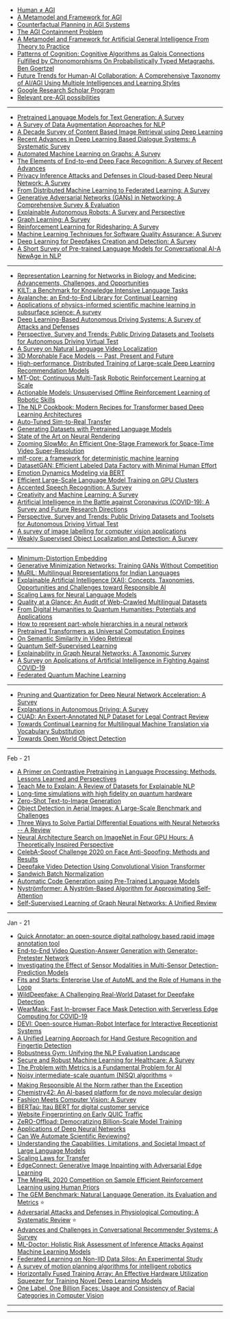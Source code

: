 - [Human ≠ AGI](https://arxiv.org/ftp/arxiv/papers/2007/2007.07710.pdf)
- [A Metamodel and Framework for AGI](https://arxiv.org/pdf/2008.12879.pdf)
- [Counterfactual Planning in AGI Systems](https://arxiv.org/pdf/2102.00834.pdf)
- [The AGI Containment Problem](https://arxiv.org/pdf/1604.00545.pdf)
- [A Metamodel and Framework for Artificial General Intelligence From Theory to Practice](https://arxiv.org/pdf/2102.06112.pdf)
- [Patterns of Cognition:
Cognitive Algorithms as Galois Connections
Fulfilled by Chronomorphisms
On Probabilistically Typed Metagraphs, Ben Goertzel](https://arxiv.org/pdf/2102.10581.pdf)
- [Future Trends for Human-AI Collaboration: A Comprehensive Taxonomy of AI/AGI Using Multiple Intelligences and Learning Styles](https://www.hindawi.com/journals/cin/2021/8893795/)
- [Google Research Scholar Program](https://research.google/outreach/research-scholar-program/recipients/)
- [Relevant pre-AGI possibilities](https://aiimpacts.org/relevant-pre-agi-possibilities/)
-------------------
- [Pretrained Language Models for Text Generation: A Survey](https://arxiv.org/pdf/2105.10311v1.pdf)
- [A Survey of Data Augmentation Approaches for NLP](https://arxiv.org/pdf/2105.03075v2.pdf)
- [A Decade Survey of Content Based Image Retrieval using Deep Learning](https://arxiv.org/pdf/2012.00641v2.pdf)
- [Recent Advances in Deep Learning Based Dialogue Systems: A Systematic Survey](https://arxiv.org/pdf/2105.04387v3.pdf)
- [Automated Machine Learning on Graphs: A Survey](https://arxiv.org/pdf/2103.00742v3.pdf)
- [The Elements of End-to-end Deep Face Recognition: A Survey of Recent Advances](https://arxiv.org/pdf/2009.13290v2.pdf)
- [Privacy Inference Attacks and Defenses in Cloud-based Deep Neural Network: A Survey](https://arxiv.org/pdf/2105.06300v1.pdf)
- [From Distributed Machine Learning to Federated Learning: A Survey](https://arxiv.org/pdf/2104.14362v2.pdf)
- [Generative Adversarial Networks (GANs) in Networking: A Comprehensive Survey & Evaluation](https://arxiv.org/pdf/2105.04184v1.pdf)
- [Explainable Autonomous Robots: A Survey and Perspective](https://arxiv.org/pdf/2105.02658v1.pdf)
- [Graph Learning: A Survey](https://arxiv.org/pdf/2105.00696v1.pdf)
- [Reinforcement Learning for Ridesharing: A Survey](https://arxiv.org/pdf/2105.01099v1.pdf)
- [Machine Learning Techniques for Software Quality Assurance: A Survey](https://arxiv.org/pdf/2104.14056v1.pdf)
- [Deep Learning for Deepfakes Creation and Detection: A Survey](https://arxiv.org/pdf/1909.11573v3.pdf)
- [A Short Survey of Pre-trained Language Models for Conversational AI-A NewAge in NLP](https://arxiv.org/pdf/2104.10810v1.pdf)


-----------
- [Representation Learning for Networks in Biology and Medicine: Advancements, Challenges, and Opportunities](https://arxiv.org/pdf/2104.04883v1.pdf)
- [KILT: a Benchmark for Knowledge Intensive Language Tasks](https://arxiv.org/abs/2009.02252v3)
- [Avalanche: an End-to-End Library for Continual Learning](https://arxiv.org/pdf/2104.00405v1.pdf)
- [Applications of physics-informed scientific machine learning in subsurface science: A survey](https://arxiv.org/pdf/2104.04764v2.pdf)
- [Deep Learning-Based Autonomous Driving Systems: A Survey of Attacks and Defenses](https://arxiv.org/pdf/2104.01789v2.pdf)
- [Perspective, Survey and Trends: Public Driving Datasets and Toolsets for Autonomous Driving Virtual Test](https://arxiv.org/pdf/2104.00273v2.pdf)
- [A Survey on Natural Language Video Localization](https://arxiv.org/pdf/2104.00234v1.pdf)
- [3D Morphable Face Models -- Past, Present and Future](https://arxiv.org/pdf/1909.01815v2.pdf)
- [High-performance, Distributed Training of Large-scale Deep Learning Recommendation Models](https://arxiv.org/pdf/2104.05158v2.pdf)
- [MT-Opt: Continuous Multi-Task Robotic Reinforcement Learning at Scale](https://arxiv.org/pdf/2104.08212.pdf)
- [Actionable Models: Unsupervised Offline Reinforcement Learning of Robotic Skills](https://arxiv.org/pdf/2104.07749.pdf)
- [The NLP Cookbook: Modern Recipes for Transformer based Deep Learning Architectures](https://arxiv.org/ftp/arxiv/papers/2104/2104.10640.pdf)
- [Auto-Tuned Sim-to-Real Transfer](https://arxiv.org/pdf/2104.07662v1.pdf)
- [Generating Datasets with Pretrained Language Models](https://arxiv.org/pdf/2104.07540v2.pdf)
- [State of the Art on Neural Rendering](https://arxiv.org/pdf/2004.03805v1.pdf)
- [Zooming SlowMo: An Efficient One-Stage Framework for Space-Time Video Super-Resolution](https://arxiv.org/pdf/2104.07473v1.pdf)
- [mlf-core: a framework for deterministic machine learning](https://arxiv.org/ftp/arxiv/papers/2104/2104.07651.pdf)
- [DatasetGAN: Efficient Labeled Data Factory with Minimal Human Effort](https://arxiv.org/pdf/2104.06490v2.pdf)
- [Emotion Dynamics Modeling via BERT](https://arxiv.org/pdf/2104.07252v2.pdf)
- [Efficient Large-Scale Language Model Training on GPU Clusters](https://arxiv.org/pdf/2104.04473v1.pdf)
- [Accented Speech Recognition: A Survey](https://arxiv.org/pdf/2104.10747v1.pdf)
- [Creativity and Machine Learning: A Survey](https://arxiv.org/pdf/2104.02726v2.pdf)
- [Artificial Intelligence in the Battle against Coronavirus (COVID-19): A Survey and Future Research Directions](https://arxiv.org/pdf/2008.07343v2.pdf)
- [Perspective, Survey and Trends: Public Driving Datasets and Toolsets for Autonomous Driving Virtual Test](https://arxiv.org/pdf/2104.00273v3.pdf)
- [A survey of image labelling for computer vision applications](https://arxiv.org/ftp/arxiv/papers/2104/2104.08885.pdf)
- [Weakly Supervised Object Localization and Detection: A Survey](https://arxiv.org/pdf/2104.07918v1.pdf)

------------------

- [Minimum-Distortion Embedding](https://arxiv.org/pdf/2103.02559v2.pdf)
- [Generative Minimization Networks: Training GANs Without Competition](https://arxiv.org/pdf/2103.12685v1.pdf)
- [MuRIL: Multilingual Representations for Indian Languages](https://arxiv.org/pdf/2103.10730v1.pdf)
- [Explainable Artificial Intelligence (XAI): Concepts, Taxonomies, Opportunities and Challenges toward Responsible AI](https://arxiv.org/pdf/1910.10045v2.pdf)
- [Scaling Laws for Neural Language Models](https://arxiv.org/pdf/2001.08361v1.pdf)
- [Quality at a Glance: An Audit of Web-Crawled Multilingual Datasets](https://arxiv.org/pdf/2103.12028v1.pdf)
- [From Digital Humanities to Quantum Humanities: Potentials and Applications](https://arxiv.org/ftp/arxiv/papers/2103/2103.11825.pdf)
- [How to represent part-whole hierarchies in a neural network](https://arxiv.org/pdf/2102.12627v1.pdf)
- [Pretrained Transformers as Universal Computation Engines](https://arxiv.org/pdf/2103.05247v1.pdf)
- [On Semantic Similarity in Video Retrieval](https://arxiv.org/pdf/2103.10095v1.pdf)
- [Quantum Self-Supervised Learning](https://arxiv.org/pdf/2103.14653v1.pdf)
- [Explainability in Graph Neural Networks: A Taxonomic Survey](https://arxiv.org/pdf/2012.15445v2.pdf)
- [A Survey on Applications of Artificial Intelligence in Fighting Against COVID-19](https://arxiv.org/pdf/2007.02202v2.pdf)
- [Federated Quantum Machine Learning](https://arxiv.org/pdf/2103.12010v1.pdf)
----------------
- [Pruning and Quantization for Deep Neural Network Acceleration: A Survey](https://arxiv.org/pdf/2101.09671v2.pdf)
- [Explanations in Autonomous Driving: A Survey](https://arxiv.org/pdf/2103.05154v2.pdf)
- [CUAD: An Expert-Annotated NLP Dataset for Legal Contract Review](https://arxiv.org/pdf/2103.06268v1.pdf)
- [Towards Continual Learning for Multilingual Machine Translation via Vocabulary Substitution](https://arxiv.org/pdf/2103.06799v1.pdf)
- [Towards Open World Object Detection](https://arxiv.org/pdf/2103.02603v1.pdf)

------------------
Feb - 21

- [A Primer on Contrastive Pretraining in Language Processing: Methods, Lessons Learned and Perspectives](https://arxiv.org/pdf/2102.12982v1.pdf)
- [Teach Me to Explain: A Review of Datasets for Explainable NLP](https://arxiv.org/pdf/2102.12060v1.pdf)
- [Long-time simulations with high fidelity on quantum hardware](https://arxiv.org/pdf/2102.04313v1.pdf)
- [Zero-Shot Text-to-Image Generation](https://arxiv.org/pdf/2102.12092v1.pdf)
- [Object Detection in Aerial Images: A Large-Scale Benchmark and Challenges](https://arxiv.org/pdf/2102.12219v1.pdf) 
- [Three Ways to Solve Partial Differential Equations with Neural Networks -- A Review](https://arxiv.org/pdf/2102.11802v1.pdf)
- [Neural Architecture Search on ImageNet in Four GPU Hours: A Theoretically Inspired Perspective](https://arxiv.org/pdf/2102.11535v1.pdf)
- [CelebA-Spoof Challenge 2020 on Face Anti-Spoofing: Methods and Results](https://arxiv.org/pdf/2102.12642v1.pdf)
- [Deepfake Video Detection Using Convolutional Vision Transformer](https://arxiv.org/pdf/2102.11126v1.pdf)
- [Sandwich Batch Normalization](https://arxiv.org/pdf/2102.11382v1.pdf)
- [Automatic Code Generation using Pre-Trained Language Models](https://arxiv.org/pdf/2102.10535v1.pdf)
- [Nyströmformer: A Nyström-Based Algorithm for Approximating Self-Attention](https://arxiv.org/pdf/2102.03902.pdf)
- [Self-Supervised Learning of Graph Neural Networks: A Unified Review](https://arxiv.org/pdf/2102.10757v2.pdf)
------------------------

Jan - 21 

- [Quick Annotator: an open-source digital pathology based rapid image annotation tool](https://arxiv.org/ftp/arxiv/papers/2101/2101.02183.pdf)
- [End-to-End Video Question-Answer Generation
with Generator-Pretester Network](https://arxiv.org/pdf/2101.01447v1.pdf)
- [Investigating the Effect of Sensor Modalities in Multi-Sensor Detection-Prediction Models](https://arxiv.org/pdf/2101.03279.pdf)
- [Fits and Starts: Enterprise Use of AutoML and the Role of Humans in the Loop](https://arxiv.org/pdf/2101.04296.pdf)
- [WildDeepfake: A Challenging Real-World Dataset for Deepfake
Detection](https://arxiv.org/pdf/2101.01456v1.pdf)
- [WearMask: Fast In-browser Face Mask Detection with Serverless Edge Computing for COVID-19](https://arxiv.org/pdf/2101.00784v1.pdf)
- [DEVI: Open-source Human-Robot Interface for Interactive Receptionist Systems](https://arxiv.org/pdf/2101.00479v1.pdf)
- [A Unified Learning Approach for Hand Gesture Recognition and
Fingertip Detection](https://arxiv.org/pdf/2101.02047v1.pdf)
- [Robustness Gym: Unifying the NLP Evaluation Landscape](https://arxiv.org/pdf/2101.04840v1.pdf)
- [Secure and Robust Machine Learning for Healthcare: A Survey](https://arxiv.org/pdf/2001.08103v1.pdf)
- [The Problem with Metrics is a Fundamental Problem for AI](https://arxiv.org/ftp/arxiv/papers/2002/2002.08512.pdf)
- [Noisy intermediate-scale quantum (NISQ) algorithms](https://arxiv.org/pdf/2101.08448v1.pdf) :star:
- [Making Responsible AI the Norm rather than the Exception](https://arxiv.org/ftp/arxiv/papers/2101/2101.11832.pdf)
- [Chemistry42: An AI-based platform for de novo molecular design](https://arxiv.org/ftp/arxiv/papers/2101/2101.09050.pdf)
- [Fashion Meets Computer Vision: A Survey](https://arxiv.org/pdf/2003.13988v2.pdf)
- [BERTaú: Itaú BERT for digital customer service](https://arxiv.org/pdf/2101.12015v1.pdf)
- [Website Fingerprinting on Early QUIC Traffic](https://arxiv.org/pdf/2101.11871v1.pdf)
- [ZeRO-Offload: Democratizing Billion-Scale Model Training](https://arxiv.org/pdf/2101.06840v1.pdf)
- [Applications of Deep Neural Networks](https://arxiv.org/pdf/2009.05673v2.pdf)
- [Can We Automate Scientific Reviewing?](https://arxiv.org/pdf/2102.00176v1.pdf)
- [Understanding the Capabilities, Limitations, and Societal Impact of Large Language Models](https://arxiv.org/pdf/2102.02503v1.pdf)
- [Scaling Laws for Transfer](https://arxiv.org/pdf/2102.01293v1.pdf)
- [EdgeConnect: Generative Image Inpainting with Adversarial Edge Learning](https://arxiv.org/pdf/1901.00212v3.pdf)
- [The MineRL 2020 Competition on Sample Efficient Reinforcement Learning using Human Priors](https://arxiv.org/pdf/2101.11071v1.pdf)
- [The GEM Benchmark: Natural Language Generation, its Evaluation and Metrics](https://arxiv.org/pdf/2102.01672v2.pdf) :star:
- [Adversarial Attacks and Defenses in Physiological Computing: A Systematic Review](https://arxiv.org/pdf/2102.02729v1.pdf) :star:
- [Advances and Challenges in Conversational Recommender Systems: A Survey](https://arxiv.org/pdf/2101.09459v4.pdf)
- [ML-Doctor: Holistic Risk Assessment of Inference Attacks Against Machine Learning Models](https://arxiv.org/pdf/2102.02551v1.pdf)
- [Federated Learning on Non-IID Data Silos: An Experimental Study](https://arxiv.org/pdf/2102.02079v2.pdf)
- [A survey of motion planning algorithms for intelligent robotics](https://arxiv.org/ftp/arxiv/papers/2102/2102.02376.pdf)
- [Horizontally Fused Training Array: An Effective Hardware Utilization Squeezer for Training Novel Deep Learning Models](https://arxiv.org/pdf/2102.02344v1.pdf)
- [One Label, One Billion Faces: Usage and Consistency of Racial Categories in Computer Vision](https://arxiv.org/pdf/2102.02320v1.pdf)

---------------
---------------------

